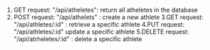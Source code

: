 1. GET request:  "/api/atheletes": return all atheletes in the database
2. POST request: "/api/athelets" : create a new athlete
3.GET request: "/api/athletes/:id" : retrieve a specific athlete
4.PUT request: "/api/athletes/:id" update a specific athlete
5.DELETE request: "/api/atrheletes/:id" : delete a specific athlete
